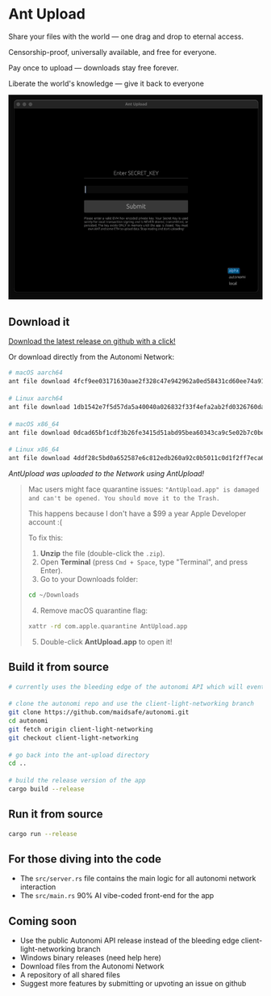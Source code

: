 # Ant Upload

Share your files with the world — one drag and drop to eternal access.

Censorship-proof, universally available, and free for everyone.

Pay once to upload — downloads stay free forever.

Liberate the world's knowledge — give it back to everyone

![Ant Upload](./assets/ant_upload.gif)

## Download it

[Download the latest release on github with a click!](https://github.com/grumbach/ant_upload/releases/latest) 

Or download directly from the Autonomi Network:

```bash
# macOS aarch64
ant file download 4fcf9ee03171630aae2f328c47e942962a0ed58431cd60ee74a9161355e270d5 AntUpload-aarch64-apple-darwin.zip 

# Linux aarch64
ant file download 1db1542e7f5d57da5a40040a026832f33f4efa2ab2fd0326760dac0a5fd86632 AntUpload-aarch64-unknown-linux-musl.zip

# macOS x86_64 
ant file download 0dcad65bf1cdf3b26fe3415d51abd95bea60343ca9c5e02b7c0be576b11e94ca AntUpload-x86_64-apple-darwin.zip

# Linux x86_64
ant file download 4ddf28c5bd0a652587e6c812edb260a92c0b5011c0d1f2ff7eca628160775c8c AntUpload-x86_64-unknown-linux-musl.zip
```

*AntUpload was uploaded to the Network using AntUpload!*

> Mac users might face quarantine issues: `"AntUpload.app" is damaged and can't be opened. You should move it to the Trash.`
>
> This happens because I don't have a $99 a year Apple Developer account :(
>
> To fix this:
> 1. **Unzip** the file (double-click the `.zip`).
> 2. Open **Terminal** (press `Cmd + Space`, type "Terminal", and press Enter).
> 3. Go to your Downloads folder:
>   ```bash
>   cd ~/Downloads
>   ```
> 4. Remove macOS quarantine flag:
>   ```bash
>   xattr -rd com.apple.quarantine AntUpload.app
>   ```
> 5. Double-click **AntUpload.app** to open it!

## Build it from source

```bash
# currently uses the bleeding edge of the autonomi API which will eventually be released but for avant-garde users here's a how to guide

# clone the autonomi repo and use the client-light-networking branch
git clone https://github.com/maidsafe/autonomi.git 
cd autonomi
git fetch origin client-light-networking 
git checkout client-light-networking

# go back into the ant-upload directory
cd ..

# build the release version of the app
cargo build --release
```

## Run it from source

```bash
cargo run --release
```

## For those diving into the code

- The `src/server.rs` file contains the main logic for all autonomi network interaction
- The `src/main.rs` 90% AI vibe-coded front-end for the app

## Coming soon

- Use the public Autonomi API release instead of the bleeding edge client-light-networking branch
- Windows binary releases (need help here)
- Download files from the Autonomi Network
- A repository of all shared files
- Suggest more features by submitting or upvoting an issue on github
